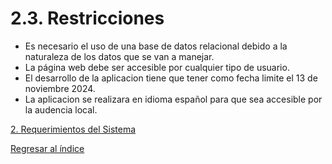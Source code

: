 # 2.3. Restricciones

  - Es necesario el uso de una base de datos relacional debido a la naturaleza de los datos que se van a manejar.
  - La página web debe ser accesible por cualquier tipo de usuario.
  - El desarrollo de la aplicacion tiene que tener como fecha limite el 13 de noviembre 2024.
  - La aplicacion se realizara en idioma español para que sea accesible por la audencia local.

[2. Requerimientos del Sistema](../2.md)

[Regresar al índice](../../README.md)
